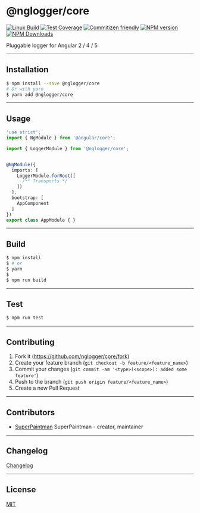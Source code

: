 # @nglogger/core

[![Linux Build][travis-image]][travis-url]
[![Test Coverage][coveralls-image]][coveralls-url]
[![Commitizen friendly][commitizen-image]][commitizen-url]
[![NPM version][npm-v-image]][npm-url]
[![NPM Downloads][npm-dm-image]][npm-url]


Pluggable logger for Angular 2 / 4 / 5


--------------------------------------------------------------------------------


## Installation

```sh
$ npm install --save @nglogger/core
# Or with yarn
$ yarn add @nglogger/core
```


--------------------------------------------------------------------------------


## Usage

```ts
'use strict';
import { NgModule } from '@angular/core';

import { LoggerModule } from '@nglogger/core';


@NgModule({
  imports: [
    LoggerModule.forRoot([
      /** Transports */
    ])
  ],
  bootstrap: [
    AppComponent
  ]
})
export class AppModule { }
```

--------------------------------------------------------------------------------


## Build

```sh
$ npm install
$ # or
$ yarn
$
$ npm run build
```


--------------------------------------------------------------------------------

## Test

```sh
$ npm run test
```


--------------------------------------------------------------------------------

## Contributing

1. Fork it (<https://github.com/nglogger/core/fork>)
2. Create your feature branch (`git checkout -b feature/<feature_name>`)
3. Commit your changes (`git commit -am '<type>(<scope>): added some feature'`)
4. Push to the branch (`git push origin feature/<feature_name>`)
5. Create a new Pull Request


--------------------------------------------------------------------------------

## Contributors

- [SuperPaintman](https://github.com/SuperPaintman) SuperPaintman - creator, maintainer


--------------------------------------------------------------------------------

## Changelog
[Changelog][changelog-url]


--------------------------------------------------------------------------------

## License

[MIT][license-url]


[license-url]: https://raw.githubusercontent.com/nglogger/core/master/LICENSE
[changelog-url]: https://raw.githubusercontent.com/nglogger/core/master/CHANGELOG.md
[npm-url]: https://www.npmjs.com/package/@nglogger/core
[npm-v-image]: https://img.shields.io/npm/v/@nglogger/core.svg
[npm-dm-image]: https://img.shields.io/npm/dm/@nglogger/core.svg
[travis-image]: https://img.shields.io/travis/nglogger/core/master.svg?label=linux
[travis-url]: https://travis-ci.org/nglogger/core
[coveralls-image]: https://img.shields.io/coveralls/nglogger/core/master.svg
[coveralls-url]: https://coveralls.io/r/nglogger/core?branch=master
[commitizen-image]: https://img.shields.io/badge/commitizen-friendly-brightgreen.svg
[commitizen-url]: https://commitizen.github.io/cz-cli/
